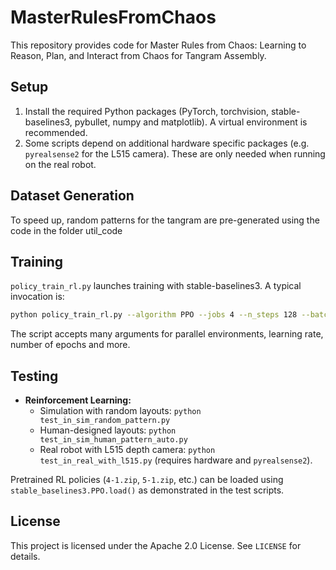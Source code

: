 # MasterRulesFromChaos

This repository provides code for Master Rules from Chaos: Learning to Reason, Plan, and Interact from Chaos for Tangram Assembly.

## Setup

1. Install the required Python packages (PyTorch, torchvision, stable-baselines3, pybullet, numpy and matplotlib). A virtual environment is recommended.
2. Some scripts depend on additional hardware specific packages (e.g. `pyrealsense2` for the L515 camera). These are only needed when running on the real robot.

## Dataset Generation

To speed up, random patterns for the tangram are pre-generated using the code in the folder util_code

## Training

`policy_train_rl.py` launches training with stable-baselines3. A typical invocation is:

```bash
python policy_train_rl.py --algorithm PPO --jobs 4 --n_steps 128 --batch_size 64
```

The script accepts many arguments for parallel environments, learning rate, number of epochs and more.

## Testing

- **Reinforcement Learning:**
  - Simulation with random layouts: `python test_in_sim_random_pattern.py`
  - Human-designed layouts: `python test_in_sim_human_pattern_auto.py`
  - Real robot with L515 depth camera: `python test_in_real_with_l515.py` (requires hardware and `pyrealsense2`).

Pretrained RL policies (`4-1.zip`, `5-1.zip`, etc.) can be loaded using `stable_baselines3.PPO.load()` as demonstrated in the test scripts.

## License

This project is licensed under the Apache 2.0 License. See `LICENSE` for details.

